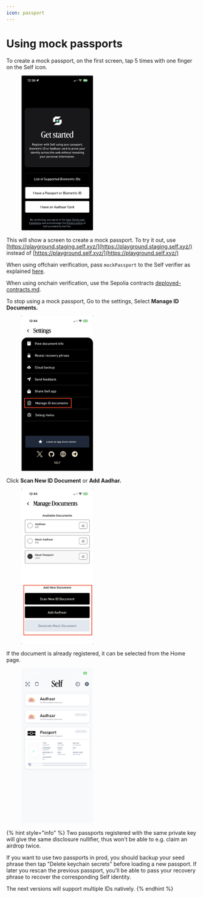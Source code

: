 ```yaml
---
icon: passport
---
```


# Using mock passports

To create a mock passport, on the first screen, tap 5 times with one finger on the Self icon.

<figure><img src="../.gitbook/assets/mock-document.png" alt="" width="188"><figcaption></figcaption></figure>

This will show a screen to create a mock passport. To try it out, use [https://playground.staging.self.xyz/](https://playground.staging.self.xyz/) instead of [https://playground.self.xyz/](https://playground.self.xyz/)

When using offchain verification, pass `mockPassport` to the Self verifier as explained [here](broken-reference).

When using onchain verification, use the Sepolia contracts [deployed-contracts.md](../contract-integration/deployed-contracts.md "mention").

To stop using a mock passport, Go to the settings, Select **Manage ID Documents.**



<figure><img src="../.gitbook/assets/Manage-Id-Documents.png" alt="" width="188"><figcaption></figcaption></figure>

Click **Scan New ID Document** or **Add Aadhar.**

<figure><img src="../.gitbook/assets/add-document.png" alt="" width="188"><figcaption></figcaption></figure>



If the document is already registered, it can be selected from the Home page.

<figure><img src="../.gitbook/assets/Select-Document (1).png" alt="" width="188"><figcaption></figcaption></figure>

{% hint style="info" %}
Two passports registered with the same private key will give the same disclosure nullifier, thus won't be able to e.g. claim an airdrop twice.

If you want to use two passports in prod, you should backup your seed phrase then tap "Delete keychain secrets" before loading a new passport. If later you rescan the previous passport, you'll be able to pass your recovery phrase to recover the corresponding Self identity.

The next versions will support multiple IDs natively.
{% endhint %}
